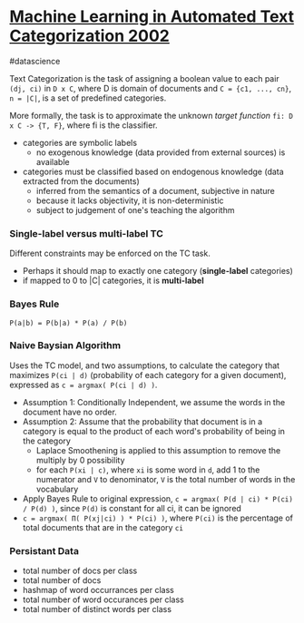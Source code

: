 # [Machine Learning in Automated Text Categorization 2002](http://nmis.isti.cnr.it/sebastiani/Publications/ACMCS02.pdf)
#datascience

Text Categorization is the task of assigning a boolean value to each pair `(dj, ci)` in `D x C`, where D is domain of documents and `C = {c1, ..., cn}`, `n = |C|`, is a set of predefined categories.

More formally, the task is to approximate the unknown *target function* `fi: D x C -> {T, F}`, where fi is the classifier.
- categories are symbolic labels
  - no exogenous knowledge (data provided from external sources) is available 
- categories must be classified based on endogenous knowledge (data extracted from the documents)  
  - inferred from the semantics of a document, subjective in nature
  - because it lacks objectivity, it is non-deterministic
  - subject to judgement of one's teaching the algorithm

### Single-label versus multi-label TC
Different constraints may be enforced on the TC task. 
- Perhaps it should map to exactly one category (**single-label** categories)
- if mapped to 0 to |C| categories, it is **multi-label**

### Bayes Rule
`P(a|b) = P(b|a) * P(a) / P(b)`

### Naive Baysian Algorithm
Uses the TC model, and two assumptions, to calculate the category that maximizes `P(ci | d)` (probability of each category for a given document), expressed as `c = argmax( P(ci | d) )`. 
- Assumption 1: Conditionally Independent, we assume the words in the document have no order.
- Assumption 2: Assume that the probability that document is in a category is equal to the product of each word's probability of being in the category
  - Laplace Smoothening is applied to this assumption to remove the multiply by 0 possibility 
  - for each `P(xi | c)`, where `xi` is some word in `d`, add 1 to the numerator and `V` to denominator, `V` is the total number of words in the vocabulary
- Apply Bayes Rule to original expression, `c = argmax( P(d | ci) * P(ci) / P(d) )`, since `P(d)` is constant for all ci, it can be ignored
- `c = argmax( Π( P(xj|ci) ) * P(ci) )`, where `P(ci)` is the percentage of total documents that are in the category `ci`

### Persistant Data
- total number of docs per class
- total number of docs
- hashmap of word occurrances per class
- total number of word occurances per class
- total number of distinct words per class
